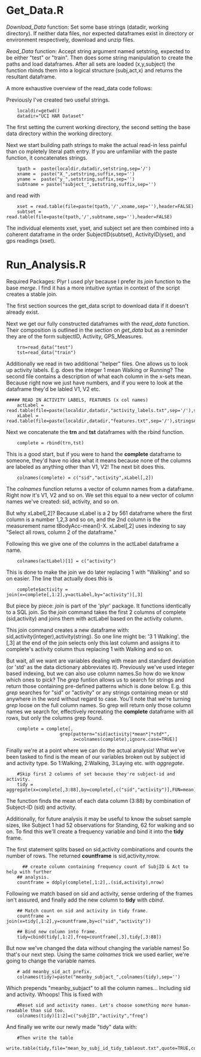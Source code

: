 Get_Data.R
===================
*Download_Data* function: Set some base strings (datadir, working directory). If neither data files, nor expected dataframes exist in directory or environment respectively, download and unzip files.

*Read_Data* function: Accept string argument named setstring, expected to be either "test" or "train". Then does some string manipulation to create the paths and load dataframes. After all sets are loaded (x,y,subject) the function rbinds them into a logical structure (subj,act,x) and returns the resultant dataframe.

A more exhaustive overview of the read_data code follows:

Previously I've created two useful strings.
```{r}
    localdir=getwd()
    datadir="UCI HAR Dataset"
```
The first setting the current working directory, the second setting the base data directory within the working directory.

Next we start building path strings to make the actual read-in less painful than co
mpletely literal path entry. If you are unfamiliar with the paste function, it concatenates strings.
```{r}
    tpath =  paste(localdir,datadir,setstring,sep='/')
    xname =  paste("X_",setstring,suffix,sep='')
    yname =  paste("y_",setstring,suffix,sep='')
    subtname = paste("subject_",setstring,suffix,sep='')
```
and read with
```{r}
    xset = read.table(file=paste(tpath,'/',xname,sep=''),header=FALSE)
    subtset = read.table(file=paste(tpath,'/',subtname,sep=''),header=FALSE)
```
The individual elements xset, yset, and subject set are then combined into a coherent dataframe in the order SubjectID(subtset), ActivityID(yset), and gps readings (xset).

Run_Analysis.R
===================
Required Packages: Plyr
I used plyr because I prefer its *join* function to the base *merge*. I find it has a more intuitive syntax in context of the script creates a stable join.

The first section sources the get_data script to download data if it doesn't already exist.

Next we get our fully constructed dataframes with the *read_data* function. Their composition is outlined in the section on *get_data* but as a reminder they are of the form subjectID, Activity, GPS_Measures.

```{r}
    trn=read_data("test")
    tst=read_data("train")
```

Additionally we read in two additional "helper" files. One allows us to look up activity labels. E.g. does the integer 1 mean Walking or Running? The second file contains a description of what each column in the x-sets mean. Because right now we just have numbers, and if you were to look at the dataframe they'd be labled V1, V2 etc.

```{r}
##### READ IN ACTIVITY LABELS, FEATURES (x col names)
    actLabel = read.table(file=paste(localdir,datadir,"activity_labels.txt",sep='/'),stringsAsFactors=FALSE)
    xLabel = read.table(file=paste(localdir,datadir,"features.txt",sep='/'),stringsAsFactors=FALSE)
```

Next we concatenate the **trn** and **tst** dataframes with the rbind function.
```{r}
    complete = rbind(trn,tst)
```

This is a good start, but if you were to hand the **complete** dataframe to someone, they'd have no idea what it means because none of the columns are labeled as anything other than V1, V2! The next bit does this.
```{r}
    colnames(complete) = c("sid","activity",xLabel[,2])
```
The *colnames* function returns a vector of column names from a dataframe. Right now it's V1, V2 and so on. We set this equal to a new vector of column names we've created: sid, activity, and so on. 

But why xLabel[,2]? Because xLabel is a 2 by 561 dataframe where the first column is a number 1,2,3 and so on, and the 2nd column is the measurement name tBodyAcc-mean()-X. xLabel[,2] uses indexing to say "Select all rows, column 2 of the dataframe."

Following this we give one of the columns in the actLabel dataframe a name. 
```{r}
    colnames(actLabel)[1] = c("activity")
```
This is done to make the join we do later replacing 1 with "Walking" and so on easier. The line that actually does this is
```{r}
    complete$activity = join(x=complete[,1:2],y=actLabel,by="activity")[,3]
```
But piece by piece: *join* is part of the 'plyr' package. It functions identically to a SQL join. So the *join* command takes the first 2 columns of complete (sid,activity) and joins them with actLabel based on the activity column. 

This join command creates a new dataframe with: sid,activity(integer),activity(string). So one line might be: '3 1 Walking'. the [,3] at the end of the join selects only this last column and assigns it to complete's activity column thus replacing 1 with Walking and so on. 

But wait, all we want are variables dealing with mean and standard deviation (or 'std' as the data dictionary abbreviates it).
Previously we've used integer based indexing, but we can also use column names.So how do we know which ones to pick? The *grep* funtion allows us to search for strings and return those containing pre-defined patterns which is done below. E.g. this *grep* searches for "sid" or "activity" or any strings containing mean or std anywhere in the word without regard to case. You'll note that we're turning *grep* loose on the full column names. So grep will return only those column names we search for, effectively recreating the **complete** dataframe with all rows, but only the columns grep found.
```{r}
    complete = complete[,
                    grep(pattern="sid|activity|*mean*|*std*",
                         x=colnames(complete),ignore.case=TRUE)]
```

Finally we're at a point where we can do the actual analysis!
What we've been tasked to find is the mean of our variables broken out by subject id and activity type. So 1:Walking, 2:Walking, 3:Laying etc. with *aggregate*.
```{r}
    #Skip first 2 columns of set because they're subject-id and activity.
    tidy = aggregate(x=complete[,3:88],by=complete[,c("sid","activity")],FUN=mean)
```
The function finds the mean of each data column (3:88) by combination of Subject-ID (sid) and activity.

Additionally, for future analysis it may be useful to know the subset sample sizes, like Subject 1 had 52 observations for Standing, 62 for walking and so on. To find this we'll create a frequency variable and bind it into the **tidy** frame.

The first statement splits based on sid,activity combinations and counts the number of rows. The returned **countframe** is sid,activity,nrow.

```{r}
      ## create column containing frequency count of SubjID & Act to help with further 
    ## analysis. 
    countframe = ddply(complete[,1:2],.(sid,activity),nrow)
```

Following we match based on sid and activity, sense ordering of the frames isn't assured, and finally add the new column to **tidy** with *cbind*.
```{r}
    ## Match count on sid and activity in tidy frame.
    countframe = join(x=tidy[,1:2],y=countframe,by=c("sid","activity"))

    ## Bind new column into frame.
    tidy=cbind(tidy[,1:2],freq=countframe[,3],tidy[,3:88])
```

But now we've changed the data without changing the variable names! So that's our next step. Using the same *colnames* trick we used earlier, we're going to change the variable names.
```{r}
    # add meanby_sid_act prefix.
    colnames(tidy)=paste("meanby_subjact_",colnames(tidy),sep='')
```
Which prepends "meanby_subjact" to all the column names... Including sid and activity. Whoops! This is fixed with
```{r}
    #Reset sid and activity names. Let's choose something more human-readable than sid too.
    colnames(tidy)[1:2]=c("subjID","activity","freq")
```

And finally we write our newly made "tidy" data with:
```{r}
    #Then write the table
    write.table(tidy,file="mean_by_subj_id_tidy_tableout.txt",quote=TRUE,col.names=TRUE,row.names=FALSE)
```
